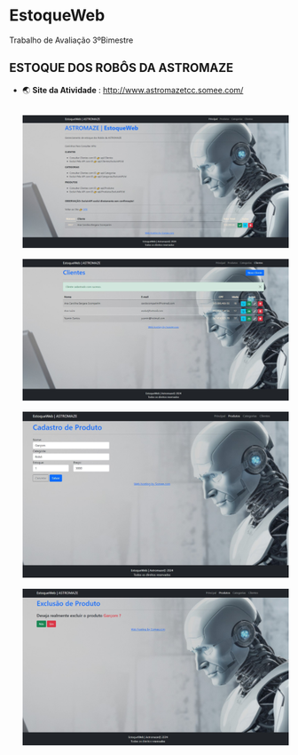 # EstoqueWeb
 Trabalho de Avaliação 3ºBimestre

 ## **ESTOQUE DOS ROBÔS DA ASTROMAZE**

- 🌏 **Site da Atividade** : http://www.astromazetcc.somee.com/

  &nbsp;&nbsp;<img src="https://github.com/astromaze/Cadastro/blob/master/F5.jpg" />&nbsp;&nbsp;
  &nbsp;&nbsp;<img src="https://github.com/astromaze/Cadastro/blob/master/F6.jpg" />&nbsp;&nbsp;
  &nbsp;&nbsp;<img src="https://github.com/astromaze/Cadastro/blob/master/F7.jpg" />&nbsp;&nbsp;
  &nbsp;&nbsp;<img src="https://github.com/astromaze/Cadastro/blob/master/F8.jpg" />&nbsp;&nbsp;  


